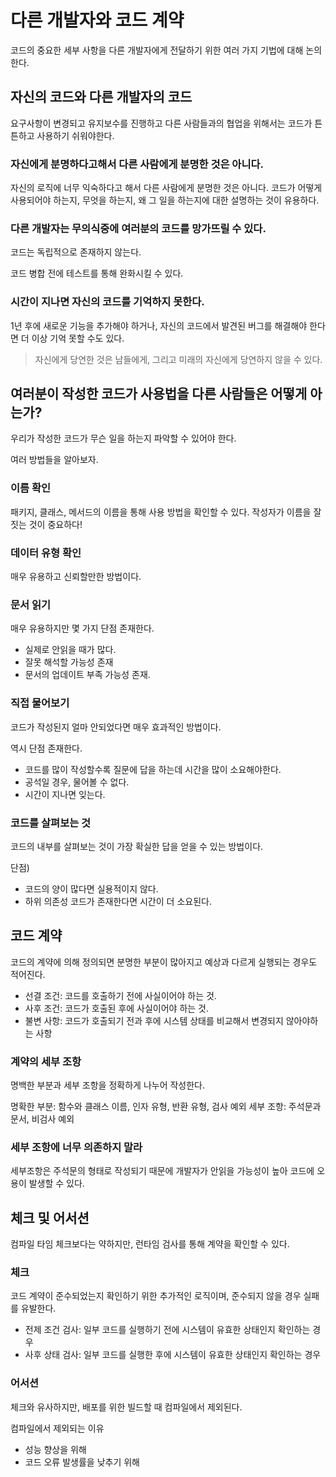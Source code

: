 # 다른 개발자와 코드 계약
코드의 중요한 세부 사항을 다른 개발자에게 전달하기 위한 여러 가지 기법에 대해 논의한다.

## 자신의 코드와 다른 개발자의 코드

요구사항이 변경되고 유지보수를 진행하고 다른 사람들과의 협업을 위해서는 코드가 튼튼하고 사용하기 쉬워야한다.

### 자신에게 분명하다고해서 다른 사람에게 분명한 것은 아니다.
자신의 로직에 너무 익숙하다고 해서 다른 사람에게 분명한 것은 아니다. 코드가 어떻게 사용되어야 하는지, 무엇을 하는지, 왜 그 일을 하는지에 대한 설명하는 것이 유용하다.

### 다른 개발자는 무의식중에 여러분의 코드를 망가뜨릴 수 있다.
코드는 독립적으로 존재하지 않는다.

코드 병합 전에 테스트를 통해 완화시킬 수 있다.

### 시간이 지나면 자신의 코드를 기억하지 못한다.
1년 후에 새로운 기능을 추가해야 하거나, 자신의 코드에서 발견된 버그를 해결해야 한다면 더 이상 기억 못할 수도 있다.

> 자신에게 당연한 것은 남들에게, 그리고 미래의 자신에게 당연하지 않을 수 있다.


## 여러분이 작성한 코드가 사용법을 다른 사람들은 어떻게 아는가?

우리가 작성한 코드가 무슨 일을 하는지 파악할 수 있어야 한다.

여러 방법들을 알아보자.
### 이름 확인
패키지, 클래스, 메서드의 이름을 통해 사용 방법을 확인할 수 있다.
작성자가 이름을 잘 짓는 것이 중요하다!
### 데이터 유형 확인
매우 유용하고 신뢰할만한 방법이다.

### 문서 읽기
매우 유용하지만 몇 가지 단점 존재한다.
- 실제로 안읽을 때가 많다.
- 잘못 해석할 가능성 존재
- 문서의 업데이트 부족 가능성 존재.

### 직접 물어보기
코드가 작성된지 얼마 안되었다면 매우 효과적인 방법이다. 

역시 단점 존재한다.
- 코드를 많이 작성할수록 질문에 답을 하는데 시간을 많이 소요해야한다.
- 공석일 경우, 물어볼 수 없다.
- 시간이 지나면 잊는다.

### 코드를 살펴보는 것
코드의 내부를 살펴보는 것이 가장 확실한 답을 얻을 수 있는 방법이다. 

단점)
- 코드의 양이 많다면 실용적이지 않다.
- 하위 의존성 코드가 존재한다면 시간이 더 소요된다.

## 코드 계약
코드의 계약에 의해 정의되면 분명한 부분이 많아지고 예상과 다르게 실행되는 경우도 적어진다.


- 선결 조건: 코드를 호출하기 전에 사실이어야 하는 것.
- 사후 조건: 코드가 호출된 후에 사실이어야 하는 것.
- 불변 사항: 코드가 호출되기 전과 후에 시스템 상태를 비교해서 변경되지 않아야하는 사항

### 계약의 세부 조항
명백한 부분과 세부 조항을 정확하게 나누어 작성한다.

명확한 부분: 함수와 클래스 이름, 인자 유형, 반환 유형, 검사 예외
세부 조항: 주석문과 문서, 비검사 예외

### 세부 조항에 너무 의존하지 말라
세부조항은 주석문의 형태로 작성되기 때문에 개발자가 안읽을 가능성이 높아 코드에 오용이 발생할 수 있다.

## 체크 및 어서션
컴파일 타임 체크보다는 약하지만, 런타임 검사를 통해 계약을 확인할 수 있다.

### 체크
코드 계약이 준수되었는지 확인하기 위한 추가적인 로직이며, 준수되지 않을 경우 실패를 유발한다.

- 전제 조건 검사: 일부 코드를 실행하기 전에 시스템이 유효한 상태인지 확인하는 경우
- 사후 상태 검사: 일부 코드를 실행한 후에 시스템이 유효한 상태인지 확인하는 경우
### 어서션
체크와 유사하지만, 배포를 위한 빌드할 때 컴파일에서 제외된다.

컴파일에서 제외되는 이유
- 성능 향상을 위해
- 코드 오류 발생률을 낮추기 위해